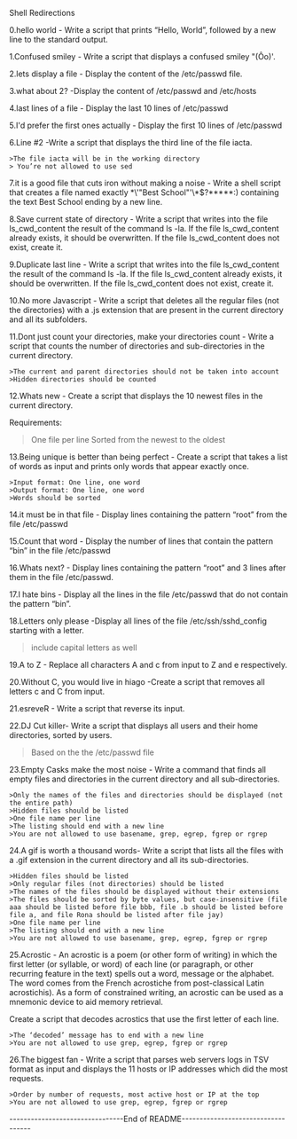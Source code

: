 Shell Redirections 

0.hello world - Write a script that prints “Hello, World”, followed by a new line to the standard output.

1.Confused smiley - Write a script that displays a confused smiley "(Ôo)'.

2.lets display a file - Display the content of the /etc/passwd file.

3.what about 2? -Display the content of /etc/passwd and /etc/hosts

4.last lines of a file - Display the last 10 lines of /etc/passwd

5.I'd prefer the first ones actually - Display the first 10 lines of /etc/passwd

6.Line #2 -Write a script that displays the third line of the file iacta.

    >The file iacta will be in the working directory
    > You’re not allowed to use sed

7.it is a good file that cuts iron without making a noise - Write a shell script that creates a file named exactly \*\\'"Best School"\'\\*$\?\*\*\*\*\*:) containing the text Best School ending by a new line.

8.Save current state of directory - Write a script that writes into the file ls_cwd_content the result of the command ls -la. If the file ls_cwd_content already exists, it should be overwritten. If the file ls_cwd_content does not exist, create it.

9.Duplicate last line - Write a script that writes into the file ls_cwd_content the result of the command ls -la. If the file ls_cwd_content already exists, it should be overwritten. If the file ls_cwd_content does not exist, create it.

10.No more Javascript - Write a script that deletes all the regular files (not the directories) with a .js extension that are present in the current directory and all its subfolders.

11.Dont just count your directories, make your directories count - Write a script that counts the number of directories and sub-directories in the current directory.

    >The current and parent directories should not be taken into account
    >Hidden directories should be counted

12.Whats new - Create a script that displays the 10 newest files in the current directory.

Requirements:

   > One file per line
   > Sorted from the newest to the oldest

13.Being unique is better than being perfect - Create a script that takes a list of words as input and prints only words that appear exactly once.

    >Input format: One line, one word
    >Output format: One line, one word
    >Words should be sorted

14.it must be in that file - Display lines containing the pattern “root” from the file /etc/passwd

15.Count that word - Display the number of lines that contain the pattern “bin” in the file /etc/passwd

16.Whats next? - Display lines containing the pattern “root” and 3 lines after them in the file /etc/passwd.

17.I hate bins - Display all the lines in the file /etc/passwd that do not contain the pattern “bin”.

18.Letters only please -Display all lines of the file /etc/ssh/sshd_config starting with a letter.

   > include capital letters as well

19.A to Z - Replace all characters A and c from input to Z and e respectively.

20.Without C, you would live in hiago -Create a script that removes all letters c and C from input.

21.esreveR - Write a script that reverse its input.

22.DJ Cut killer- Write a script that displays all users and their home directories, sorted by users.

   > Based on the the /etc/passwd file

23.Empty Casks make the most noise - Write a command that finds all empty files and directories in the current directory and all sub-directories.

    >Only the names of the files and directories should be displayed (not the entire path)
    >Hidden files should be listed
    >One file name per line
    >The listing should end with a new line
    >You are not allowed to use basename, grep, egrep, fgrep or rgrep

24.A gif is worth a thousand words- Write a script that lists all the files with a .gif extension in the current directory and all its sub-directories.

    >Hidden files should be listed
    >Only regular files (not directories) should be listed
    >The names of the files should be displayed without their extensions
    >The files should be sorted by byte values, but case-insensitive (file aaa should be listed before file bbb, file .b should be listed before file a, and file Rona should be listed after file jay)
    >One file name per line
    >The listing should end with a new line
    >You are not allowed to use basename, grep, egrep, fgrep or rgrep

25.Acrostic - An acrostic is a poem (or other form of writing) in which the first letter (or syllable, or word) of each line (or paragraph, or other recurring feature in the text) spells out a word, message or the alphabet. The word comes from the French acrostiche from post-classical Latin acrostichis). As a form of constrained writing, an acrostic can be used as a mnemonic device to aid memory retrieval.

Create a script that decodes acrostics that use the first letter of each line.

    >The ‘decoded’ message has to end with a new line
    >You are not allowed to use grep, egrep, fgrep or rgrep

26.The biggest fan - Write a script that parses web servers logs in TSV format as input and displays the 11 hosts or IP addresses which did the most requests.

    >Order by number of requests, most active host or IP at the top
    >You are not allowed to use grep, egrep, fgrep or rgrep


--------------------------------End of README-----------------------------------

